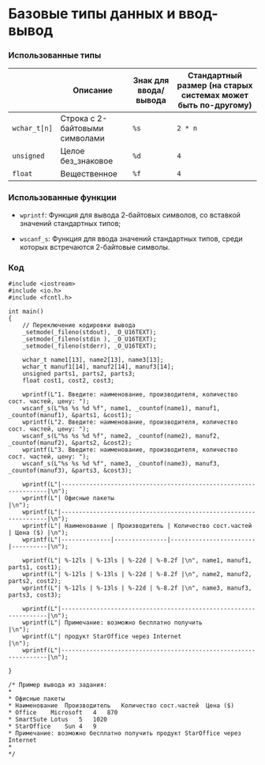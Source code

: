 


# Базовые типы данных и ввод- вывод

### Использованные типы

|              | Описание                       | Знак для ввода/вывода | Стандартный размер (на старых системах может быть по-другому) |
|--------------|--------------------------------|-----------------------|---------------------------------------------------------------|
| `wchar_t[n]` | Строка с 2-байтовыми символами | `%s`                  | `2 * n`                                                       |
| `unsigned`   | Целое без_знаковое             | `%d`                  | `4`                                                           |
| `float`      | Вещественное                   | `%f`                  | `4`                                                           |

### Использованные функции

- `wprintf`: Функция для вывода 2-байтовых символов, со вставкой значений стандартных типов;

- `wscanf_s`: Функция для ввода значений стандартных типов, среди которых встречаются 2-байтовые символы.

### Код

```
#include <iostream>
#include <io.h>
#include <fcntl.h>

int main()
{
    // Переключение кодировки вывода
    _setmode(_fileno(stdout), _O_U16TEXT);
    _setmode(_fileno(stdin ), _O_U16TEXT);
    _setmode(_fileno(stderr), _O_U16TEXT);

    wchar_t name1[13], name2[13], name3[13];
    wchar_t manuf1[14], manuf2[14], manuf3[14];
    unsigned parts1, parts2, parts3;
    float cost1, cost2, cost3;

    wprintf(L"1. Введите: наименование, производителя, количество сост. частей, цену: ");
    wscanf_s(L"%s %s %d %f", name1, _countof(name1), manuf1, _countof(manuf1), &parts1, &cost1);
    wprintf(L"2. Введите: наименование, производителя, количество сост. частей, цену: ");
    wscanf_s(L"%s %s %d %f", name2, _countof(name2), manuf2, _countof(manuf2), &parts2, &cost2);
    wprintf(L"3. Введите: наименование, производителя, количество сост. частей, цену: ");
    wscanf_s(L"%s %s %d %f", name3, _countof(name3), manuf3, _countof(manuf3), &parts3, &cost3);

    wprintf(L"|------------------------------------------------------------------|\n");
    wprintf(L"| Офисные пакеты                                                   |\n");
    wprintf(L"|------------------------------------------------------------------|\n");
    wprintf(L"| Наименование | Производитель | Количество сост.частей | Цена ($) |\n");
    wprintf(L"|--------------|---------------|------------------------|----------|\n");

    wprintf(L"| %-12ls | %-13ls | %-22d | %-8.2f |\n", name1, manuf1, parts1, cost1);
    wprintf(L"| %-12ls | %-13ls | %-22d | %-8.2f |\n", name2, manuf2, parts2, cost2);
    wprintf(L"| %-12ls | %-13ls | %-22d | %-8.2f |\n", name3, manuf3, parts3, cost3);

    wprintf(L"|------------------------------------------------------------------|\n");
    wprintf(L"| Примечание: возможно бесплатно получить                          |\n");
    wprintf(L"| продукт StarOffice через Internet                                |\n");
    wprintf(L"|------------------------------------------------------------------|\n");

}

/* Пример вывода из задания:
*
* Офисные пакеты
* Наименование	Производитель	Количество сост.частей	Цена ($)
* Office	Microsoft	4	870
* SmartSute	Lotus	5	1020
* StarOffice	Sun	4	9
* Примечание: возможно бесплатно получить продукт StarOffice через Internet
*
*/
```

